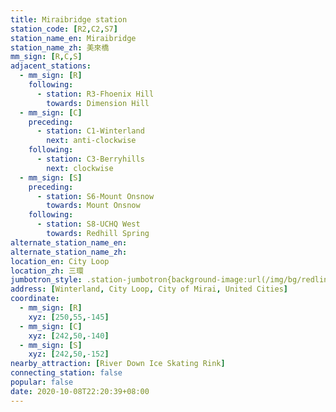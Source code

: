 ```yaml
---
title: Miraibridge station
station_code: [R2,C2,S7]
station_name_en: Miraibridge
station_name_zh: 美來橋
mm_sign: [R,C,S]
adjacent_stations:
  - mm_sign: [R]
    following:
      - station: R3-Fhoenix Hill
        towards: Dimension Hill
  - mm_sign: [C]
    preceding:
      - station: C1-Winterland
        next: anti-clockwise
    following:
      - station: C3-Berryhills
        next: clockwise
  - mm_sign: [S]
    preceding:
      - station: S6-Mount Onsnow
        towards: Mount Onsnow
    following:
      - station: S8-UCHQ West
        towards: Redhill Spring
alternate_station_name_en: 
alternate_station_name_zh: 
location_en: City Loop
location_zh: 三環
jumbotron_style: .station-jumbotron{background-image:url(/img/bg/redline.png),url(/img/bg/cityloopline.png),url(/img/bg/bigsnowline.png);background-repeat:no-repeat;background-size:50% 10px,100% 10px,100% 10px;background-position:right 100px,0 130px,0 160px}
address: [Winterland, City Loop, City of Mirai, United Cities]
coordinate:
  - mm_sign: [R]
    xyz: [250,55,-145]
  - mm_sign: [C]
    xyz: [242,50,-140]
  - mm_sign: [S]
    xyz: [242,50,-152]
nearby_attraction: [River Down Ice Skating Rink]
connecting_station: false
popular: false
date: 2020-10-08T22:20:39+08:00
---
```


